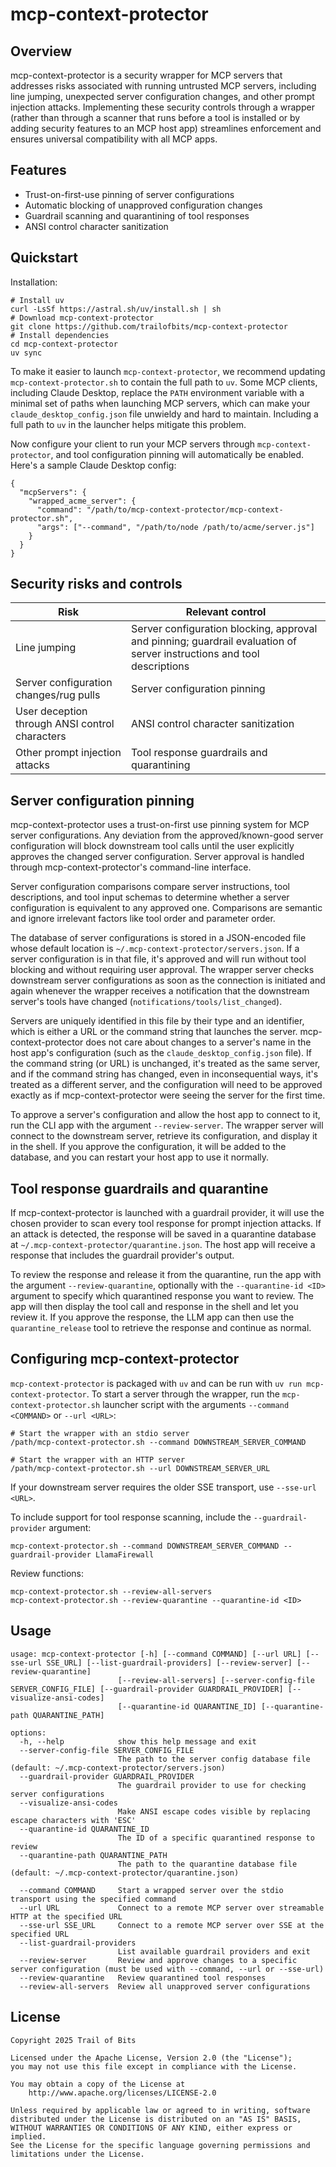 # mcp-context-protector

## Overview

mcp-context-protector is a security wrapper for MCP servers that addresses risks associated with running untrusted MCP servers, including line jumping, unexpected server configuration changes, and other prompt injection attacks. Implementing these security controls through a wrapper (rather than through a scanner that runs before a tool is installed or by adding security features to an MCP host app) streamlines enforcement and ensures universal compatibility with all MCP apps.

## Features

- Trust-on-first-use pinning of server configurations
- Automatic blocking of unapproved configuration changes
- Guardrail scanning and quarantining of tool responses
- ANSI control character sanitization

## Quickstart

Installation:

```
# Install uv
curl -LsSf https://astral.sh/uv/install.sh | sh
# Download mcp-context-protector
git clone https://github.com/trailofbits/mcp-context-protector
# Install dependencies
cd mcp-context-protector
uv sync
```

To make it easier to launch `mcp-context-protector`, we recommend updating `mcp-context-protector.sh` to contain the full path to `uv`. Some MCP clients, including Claude Desktop, replace the `PATH` environment variable with a minimal set of paths when launching MCP servers, which can make your `claude_desktop_config.json` file unwieldy and hard to maintain. Including a full path to `uv` in the launcher helps mitigate this problem.

Now configure your client to run your MCP servers through `mcp-context-protector`, and tool configuration pinning will automatically be enabled. Here's a sample Claude Desktop config:

```
{
  "mcpServers": {
    "wrapped_acme_server": {
      "command": "/path/to/mcp-context-protector/mcp-context-protector.sh",
      "args": ["--command", "/path/to/node /path/to/acme/server.js"]
    }
  }
}
```

## Security risks and controls

| Risk    | Relevant control |
| -------- | ------- |
| Line jumping  | Server configuration blocking, approval and pinning; guardrail evaluation of server instructions and tool descriptions    |
| Server configuration changes/rug pulls | Server configuration pinning     |
| User deception through ANSI control characters    | ANSI control character sanitization    |
| Other prompt injection attacks  | Tool response guardrails and quarantining |



## Server configuration pinning

mcp-context-protector uses a trust-on-first use pinning system for MCP server configurations. Any deviation from the approved/known-good server configuration will block downstream tool calls until the user explicitly approves the changed server configuration. Server approval is handled through mcp-context-protector's command-line interface.

Server configuration comparisons compare server instructions, tool descriptions, and tool input schemas to determine whether a server configuration is equivalent to any approved one. Comparisons are semantic and ignore irrelevant factors like tool order and parameter order.

The database of server configurations is stored in a JSON-encoded file whose default location is `~/.mcp-context-protector/servers.json`. If a server configuration is in that file, it's approved and will run without tool blocking and without requiring user approval. The wrapper server checks downstream server configurations as soon as the connection is initiated and again whenever the wrapper receives a notification that the downstream server's tools have changed (`notifications/tools/list_changed`).

Servers are uniquely identified in this file by their type and an identifier, which is either a URL or the command string that launches the server. mcp-context-protector does not care about changes to a server's name in the host app's configuration (such as the `claude_desktop_config.json` file). If the command string (or URL) is unchanged, it's treated as the same server, and if the command string has changed, even in inconsequential ways, it's treated as a different server, and the configuration will need to be approved exactly as if mcp-context-protector were seeing the server for the first time.

To approve a server's configuration and allow the host app to connect to it, run the CLI app with the argument `--review-server`. The wrapper server will connect to the downstream server, retrieve its configuration, and display it in the shell. If you approve the configuration, it will be added to the database, and you can restart your host app to use it normally.

## Tool response guardrails and quarantine

If mcp-context-protector is launched with a guardrail provider, it will use the chosen provider to scan every tool response for prompt injection attacks. If an attack is detected, the response will be saved in a quarantine database at `~/.mcp-context-protector/quarantine.json`. The host app will receive a response that includes the guardrail provider's output.

To review the response and release it from the quarantine, run the app with the argument `--review-quarantine`, optionally with the `--quarantine-id <ID>` argument to specify which quarantined response you want to review. The app will then display the tool call and response in the shell and let you review it. If you approve the response, the LLM app can then use the `quarantine_release` tool to retrieve the response and continue as normal.

## Configuring mcp-context-protector

`mcp-context-protector` is packaged with `uv` and can be run with `uv run mcp-context-protector`. To start a server through the wrapper, run the `mcp-context-protector.sh` launcher script with the arguments `--command <COMMAND>` or `--url <URL>`:

```
# Start the wrapper with an stdio server
/path/mcp-context-protector.sh --command DOWNSTREAM_SERVER_COMMAND

# Start the wrapper with an HTTP server
/path/mcp-context-protector.sh --url DOWNSTREAM_SERVER_URL
```

If your downstream server requires the older SSE transport, use `--sse-url <URL>`.

To include support for tool response scanning, include the `--guardrail-provider` argument:

```
mcp-context-protector.sh --command DOWNSTREAM_SERVER_COMMAND --guardrail-provider LlamaFirewall
```

Review functions:

```
mcp-context-protector.sh --review-all-servers
mcp-context-protector.sh --review-quarantine --quarantine-id <ID>
```

## Usage

```
usage: mcp-context-protector [-h] [--command COMMAND] [--url URL] [--sse-url SSE_URL] [--list-guardrail-providers] [--review-server] [--review-quarantine]
                        [--review-all-servers] [--server-config-file SERVER_CONFIG_FILE] [--guardrail-provider GUARDRAIL_PROVIDER] [--visualize-ansi-codes]
                        [--quarantine-id QUARANTINE_ID] [--quarantine-path QUARANTINE_PATH]

options:
  -h, --help            show this help message and exit
  --server-config-file SERVER_CONFIG_FILE
                        The path to the server config database file (default: ~/.mcp-context-protector/servers.json)
  --guardrail-provider GUARDRAIL_PROVIDER
                        The guardrail provider to use for checking server configurations
  --visualize-ansi-codes
                        Make ANSI escape codes visible by replacing escape characters with 'ESC'
  --quarantine-id QUARANTINE_ID
                        The ID of a specific quarantined response to review
  --quarantine-path QUARANTINE_PATH
                        The path to the quarantine database file (default: ~/.mcp-context-protector/quarantine.json)

  --command COMMAND     Start a wrapped server over the stdio transport using the specified command
  --url URL             Connect to a remote MCP server over streamable HTTP at the specified URL
  --sse-url SSE_URL     Connect to a remote MCP server over SSE at the specified URL
  --list-guardrail-providers
                        List available guardrail providers and exit
  --review-server       Review and approve changes to a specific server configuration (must be used with --command, --url or --sse-url)
  --review-quarantine   Review quarantined tool responses
  --review-all-servers  Review all unapproved server configurations
```

## License
```
Copyright 2025 Trail of Bits

Licensed under the Apache License, Version 2.0 (the "License");
you may not use this file except in compliance with the License.

You may obtain a copy of the License at
    http://www.apache.org/licenses/LICENSE-2.0

Unless required by applicable law or agreed to in writing, software
distributed under the License is distributed on an "AS IS" BASIS,
WITHOUT WARRANTIES OR CONDITIONS OF ANY KIND, either express or implied.
See the License for the specific language governing permissions and
limitations under the License.
```
